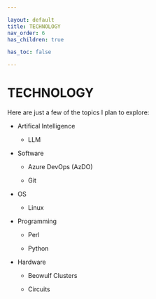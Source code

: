 ```yaml
---

layout: default
title: TECHNOLOGY
nav_order: 6
has_children: true

has_toc: false

---
```


# TECHNOLOGY

Here are just a few of the topics I plan to explore:

- Artifical Intelligence
  
  - LLM

- Software
  
  - Azure DevOps (AzDO)
  
  - Git

- OS
  
  - Linux

- Programming
  
  - Perl
  
  - Python

- Hardware
  
  - Beowulf Clusters
  
  - Circuits
